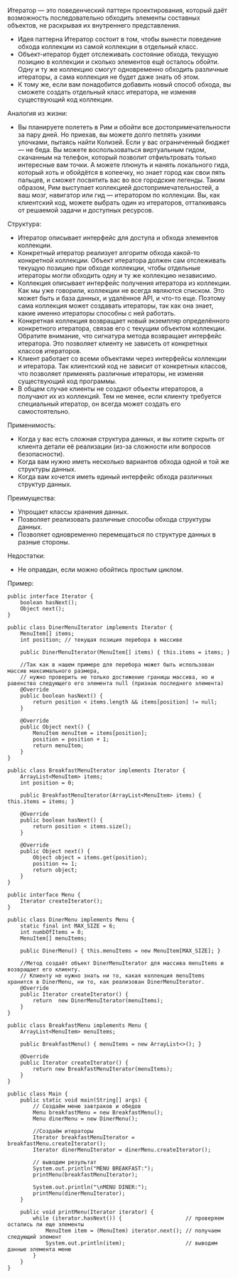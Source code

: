 Итератор — это поведенческий паттерн проектирования, который даёт возможность последовательно обходить элементы составных объектов, не раскрывая их внутреннего представления.

- Идея паттерна Итератор состоит в том, чтобы вынести поведение обхода коллекции из самой коллекции в отдельный класс.
- Объект-итератор будет отслеживать состояние обхода, текущую позицию в коллекции и сколько элементов ещё осталось обойти. Одну и ту же коллекцию смогут одновременно обходить различные итераторы, а сама коллекция не будет даже знать об этом.
- К тому же, если вам понадобится добавить новый способ обхода, вы сможете создать отдельный класс итератора, не изменяя существующий код коллекции.

Аналогия из жизни:
- Вы планируете полететь в Рим и обойти все достопримечательности за пару дней. Но приехав, вы можете долго петлять узкими улочками, пытаясь найти Колизей.
Если у вас ограниченный бюджет — не беда. Вы можете воспользоваться виртуальным гидом, скачанным на телефон, который позволит отфильтровать только интересные вам точки. А можете плюнуть и нанять локального гида, который хоть и обойдётся в копеечку, но знает город как свои пять пальцев, и сможет посвятить вас во все городские легенды.
Таким образом, Рим выступает коллекцией достопримечательностей, а ваш мозг, навигатор или гид — итератором по коллекции. Вы, как клиентский код, можете выбрать один из итераторов, отталкиваясь от решаемой задачи и доступных ресурсов.

Структура:
- Итератор описывает интерфейс для доступа и обхода элементов коллекции.
- Конкретный итератор реализует алгоритм обхода какой-то конкретной коллекции. Объект итератора должен сам отслеживать текущую позицию при обходе коллекции, чтобы отдельные итераторы могли обходить одну и ту же коллекцию независимо.
- Коллекция описывает интерфейс получения итератора из коллекции. Как мы уже говорили, коллекции не всегда являются списком. Это может быть и база данных, и удалённое API, и что-то еще. Поэтому сама коллекция может создавать итераторы, так как она знает, какие именно итераторы способны с ней работать.
- Конкретная коллекция возвращает новый экземпляр определённого конкретного итератора, связав его с текущим объектом коллекции. Обратите внимание, что сигнатура метода возвращает интерфейс итератора. Это позволяет клиенту не зависеть от конкретных классов итераторов.
- Клиент работает со всеми объектами через интерфейсы коллекции и итератора. Так клиентский код не зависит от конкретных классов, что позволяет применять различные итераторы, не изменяя существующий код программы.
- В общем случае клиенты не создают объекты итераторов, а получают их из коллекций. Тем не менее, если клиенту требуется специальный итератор, он всегда может создать его самостоятельно.

Применимость:
- Когда у вас есть сложная структура данных, и вы хотите скрыть от клиента детали её реализации (из-за сложности или вопросов безопасности).
- Когда вам нужно иметь несколько вариантов обхода одной и той же структуры данных.
- Когда вам хочется иметь единый интерфейс обхода различных структур данных.

Преимущества:
- Упрощает классы хранения данных.
- Позволяет реализовать различные способы обхода структуры данных.
- Позволяет одновременно перемещаться по структуре данных в разные стороны.

Недостатки:
- Не оправдан, если можно обойтись простым циклом.


Пример:

    public interface Iterator {
        boolean hasNext();
        Object next();
    }
    
    public class DinerMenuIterator implements Iterator {
        MenuItem[] items;
        int position; // текущая позиция перебора в массиве
        
        public DinerMenuIterator(MenuItem[] items) { this.items = items; }
    
        //Так как в нашем примере для перебора может быть использован массив максимального размера,
        // нужно проверить не только достижение границы массива, но и равенство следующего его элемента null (признак последнего элемента)
        @Override
        public boolean hasNext() {
            return position < items.length && items[position] != null;
        }
    
        @Override
        public Object next() {
            MenuItem menuItem = items[position];
            position = position + 1;
            return menuItem;
        }
    }
    
    public class BreakfastMenuIterator implements Iterator {
        ArrayList<MenuItem> items;
        int position = 0;
    
        public BreakfastMenuIterator(ArrayList<MenuItem> items) { this.items = items; }
    
        @Override
        public boolean hasNext() {
            return position < items.size();
        }
    
        @Override
        public Object next() {
            Object object = items.get(position);
            position += 1;
            return object;
        }
    }
    
    public interface Menu {
        Iterator createIterator();
    }
    
    public class DinerMenu implements Menu {
        static final int MAX_SIZE = 6;
        int numbOfItems = 0;
        MenuItem[] menuItems;
    
        public DinerMenu() { this.menuItems = new MenuItem[MAX_SIZE]; }
    
        //Метод создаёт объект DinerMenuIterator для массива menuItems и возвращает его клиенту.
        // Клиенту не нужно знать ни то, какая коллекция menuItems хранится в DinerMenu, ни то, как реализован DinerMenuIterator.
        @Override
        public Iterator createIterator() {
            return  new DinerMenuIterator(menuItems);
        }
    }
    
    public class BreakfastMenu implements Menu {
        ArrayList<MenuItem> menuItems;
    
        public BreakfastMenu() { menuItems = new ArrayList<>(); }
    
        @Override
        public Iterator createIterator() {
            return new BreakfastMenuIterator(menuItems);
        }
    }
    
    public class Main {
        public static void main(String[] args) {
            // Создаём меню завтраков и обедов
            Menu breakfastMenu = new BreakfastMenu();
            Menu dinerMenu = new DinerMenu();
            
            //Создаём итераторы
            Iterator breakfastMenuIterator = breakfastMenu.createIterator();
            Iterator dinerMenuIterator = dinerMenu.createIterator();
            
            // выводим результат
            System.out.println("MENU BREAKFAST:");
            printMenu(breakfastMenuIterator);
    
            System.out.println("\nMENU DINER:");
            printMenu(dinerMenuIterator);
        }
    
        public void printMenu(Iterator iterator) {
            while (iterator.hasNext()) {                    // проверяем остались ли еще элементы
                MenuItem item = (MenuItem) iterator.next(); // получаем следующий элемент
                System.out.println(item);                   // выводим данные элемента меню
            }
        }
    }

